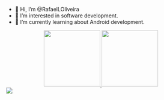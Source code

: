 - 👋 Hi, I’m @RafaelLOliveira
- 👀 I’m interested in software development.
- 🌱 I’m currently learning about Android development.

<div align="center">
  <a href="https://github.com/RafaelLOliveira">
  <img height="150em" src="https://github-readme-stats.vercel.app/api?username=rafaelloliveira&show_icons=true&theme=dracula&include_all_commits=true&count_private=true"/>
  <img height="150em" src="https://github-readme-stats.vercel.app/api/top-langs/?username=rafaelloliveira&layout=compact&langs_count=7&theme=dracula"/>
</div>
  
  
 <div> 
  <a href="https://www.linkedin.com/in/rafael-oliveira-8a4021152/" target="_blank"><img src="https://img.shields.io/badge/-LinkedIn-%230077B5?style=for-the-badge&logo=linkedin&logoColor=white" target="_blank"></a> 
 
 
</div>
<!---
RafaelLOliveira/RafaelLOliveira is a ✨ special ✨ repository because its `README.md` (this file) appears on your GitHub profile.
You can click the Preview link to take a look at your changes.
--->
